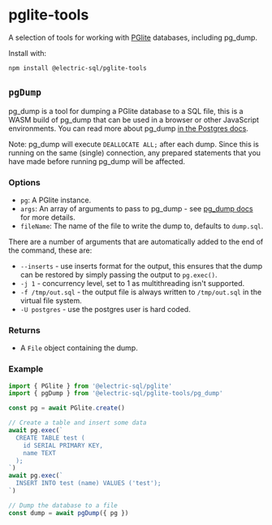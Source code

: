 # pglite-tools

A selection of tools for working with [PGlite](https://github.com/electric-sql/pglite) databases, including pg_dump.

Install with:

```bash
npm install @electric-sql/pglite-tools
```

## `pgDump`

pg_dump is a tool for dumping a PGlite database to a SQL file, this is a WASM build of pg_dump that can be used in a browser or other JavaScript environments. You can read more about pg_dump [in the Postgres docs](https://www.postgresql.org/docs/current/app-pgdump.html).

Note: pg_dump will execute `DEALLOCATE ALL;` after each dump. Since this is running on the same (single) connection, any prepared statements that you have made before running pg_dump will be affected.

### Options

- `pg`: A PGlite instance.
- `args`: An array of arguments to pass to pg_dump - see [pg_dump docs](https://www.postgresql.org/docs/current/app-pgdump.html) for more details.
- `fileName`: The name of the file to write the dump to, defaults to `dump.sql`.

There are a number of arguments that are automatically added to the end of the command, these are:

- `--inserts` - use inserts format for the output, this ensures that the dump can be restored by simply passing the output to `pg.exec()`.
- `-j 1` - concurrency level, set to 1 as multithreading isn't supported.
- `-f /tmp/out.sql` - the output file is always written to `/tmp/out.sql` in the virtual file system.
- `-U postgres` - use the postgres user is hard coded.

### Returns

- A `File` object containing the dump.

### Example

```typescript
import { PGlite } from '@electric-sql/pglite'
import { pgDump } from '@electric-sql/pglite-tools/pg_dump'

const pg = await PGlite.create()

// Create a table and insert some data
await pg.exec(`
  CREATE TABLE test (
    id SERIAL PRIMARY KEY,
    name TEXT
  );
`)
await pg.exec(`
  INSERT INTO test (name) VALUES ('test');
`)

// Dump the database to a file
const dump = await pgDump({ pg })
```
